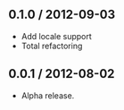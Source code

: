 0.1.0 / 2012-09-03
------------------
* Add locale support
* Total refactoring

0.0.1 / 2012-08-02
------------------

* Alpha release.
